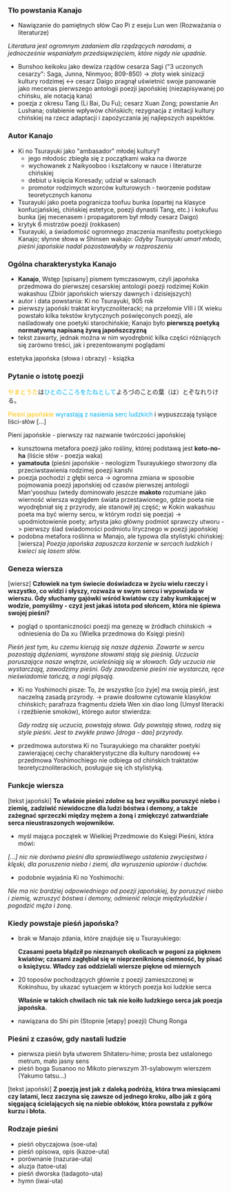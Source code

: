 

### Tło powstania Kanajo

- Nawiązanie do pamiętnych słów Cao Pi z eseju Lun wen (Rozważania o literaturze)

*Literatura jest ogromnym zadaniem dla rządzących narodami, a jednocześnie wspaniałym przedsięwzięciem, które nigdy nie upadnie.*

- Bunshoo keikoku jako dewiza rządów cesarza Sagi ("3 uczonych cesarzy": Saga, Junna, Ninmyoo; 809-850) -> złoty wiek sinizacji kultury rodzimej <-> cesarz Daigo pragnął uświetnić swoje panowanie jako mecenas pierwszego antologii poezji japońskiej (niezapisywanej po chińsku, ale notacją kana)
- poezja z okresu Tang (Li Bai, Du Fu); cesarz Xuan Zong; powstanie An Lushana; osłabienie wpływów chińskich; rezygnacja z imitacji kultury chińskiej na rzecz adaptacji i zapożyczania jej najlepszych aspektów.


### Autor Kanajo

- Ki no Tsurayuki jako "ambasador" młodej kultury?
	- jego młodośc zbiegła się z początkami waka na dworze
	- wychowanek z Naikyooboo i kształcony w nauce i literaturze chińskiej
	- debiut u księcia Koresady; udział w salonach
	- promotor rodzimych wzorców kulturowych - tworzenie podstaw teoretycznych kanonu
- Tsurayuki jako poeta pogranicza toofuu bunka (opartej na klasyce konfucjańskiej, chińskiej estetyce, poezji dynastii Tang, etc.) i kokufuu bunka (jej mecenasem i propagatorem był młody cesarz Daigo)
- krytyk 6 mistrzów poezji (rokkasen)
- Tsurayuki, a świadomość ogromnego znaczenia manifestu poetyckiego Kanajo; słynne słowa w Shinsen wakajo:
  *Gdyby Tsurayuki umarł młodo, pieśni japońskie nadal pozostawałyby w rozproszeniu*


### Ogólna charakterystyka Kanajo

- **Kanajo**, Wstęp [spisany] pismem tymczasowym, czyli japońska przedmowa do pierwszej cesarskiej antologii poezji rodzimej Kokin wakashuu (Zbiór japońskich wierszy dawnych i dzisiejszych)
- autor i data powstania: Ki no Tsurayuki, 905 rok
- pierwszy japoński traktat krytycznoliteracki; na przełomie VIII i IX wieku powstało kilka tekstów krytycznych poświęconych poezji, ale naśladowały one poetyki starochińskie; Kanajo było **pierwszą poetyką normatywną napisaną żywą japońszczyzną**
- tekst zawarty, jednak można w nim wyodrębnić kilka części różniących się zarówno treści, jak i prezentowanymi poglądami




estetyka japońska  (słowa i obrazy) - książka


### Pytanie o istotę poezji

<font color="#ffc000">やまとうた</font>は<font color="#00b0f0">ひとのこころをたねとして</font>よろづのことの葉（は）とぞなれりける。

<font color="#ffc000">Pieśni japońskie</font> <font color="#00b0f0">wyrastają z nasienia serc ludzkich</font> i wypuszczają tysiące liści-słów [...]

Pieni japońskie - pierwszy raz nazwanie twórczości japońskiej


- kunsztowna metafora poezji jako rośliny, której podstawą jest **koto-no-ha** (liście słów - poezja waka)
- **yamatouta** (pieśni japońskie - neologizm Tsurayukiego stworzony dla przeciwstawienia rodzimej poezji kanshi
- poezja pochodzi z głębi serca -> ogromna zmiana w sposobie pojmowania poezji japońskiej od czasów pierwszej antologii Man'yooshuu (wtedy dominowało jeszcze **makoto** rozumiane jako wierność wiersza względem świata przestawionego, gdzie poeta nie wyodrębniał się z przyrody, ale stanowił jej część; w Kokin wakashuu poeta ma być wierny sercu, w którym rodzi się poezja)
  -> upodmiotowienie poety; artysta jako główny podmiot sprawczy utworu -> pierwszy ślad świadomości podmiotu lirycznego w poezji japońskiej
- podobna metafora roślinna w Manajo, ale typowa dla stylistyki chińskiej:
[wiersza]  *Poezja japońska zapuszcza korzenie w sercach ludzkich i kwieci się lasem słów.*



### Geneza wiersza

[wiersz]
**Człowiek na tym świecie doświadcza w życiu wielu rzeczy i wszystko, co widzi i słyszy, rozważa w swym sercu i wypowiada w wierszu. Gdy słuchamy gajówki wśród kwiatów czy żaby kumkającej w wodzie, pomyślmy - czyż jest jakaś istota pod słońcem, która nie śpiewa swojej pieśni?**

- pogląd o spontaniczności poezji ma genezę w źródłach chińskich -> odniesienia do Da xu (Wielka przedmowa do Księgi pieśni)
  
*Pieśń jest tym, ku czemu kierują się nasze dążenia. Zawarte w sercu pozostają dążeniami, wyrażone słowami stają się pieśnią. Uczucia poruszające nasze wnętrze, ucieleśniają się w słowach. Gdy uczucia nie wystarczają, zawodzimy pieśni. Gdy zawodzenie pieśni nie wystarcza, ręce nieświadomie tańczą, a nogi pląsają.*



- Ki no Yoshimochi pisze: To, że wszystko [co żyje] ma swoją pieśń, jest naczelną zasadą przyrody. -> prawie dosłowne cytowanie klasyków chińskich; parafraza fragmentu dzieła Wen xin diao long (Umysł literacki i rzeźbienie smoków), którego autor stwierdza:
  
  *Gdy rodzą się uczucia, powstają słowa. Gdy powstają słowa, rodzą się style pieśni. Jest to zwykłe prawo [droga - dao] przyrody.*

- przedmowa autorstwa Ki no Tsurayukiego ma charakter poetyki zawierającej cechy charakterystyczne dla kultury narodowej <-> przedmowa Yoshimochiego nie odbiega od chińskich traktatów teoretycznoliterackich, posługuje się ich stylistyką.




### Funkcje wiersza

[tekst japoński]
**To właśnie pieśni zdolne są bez wysiłku poruszyć niebo i ziemię, zadziwić niewidoczne dla ludzi bóstwa i demony, a także zażegnać sprzeczki między mężem a żoną i zmiękczyć zatwardziałe serca nieustraszonych wojowników.**

- myśl mająca początek w Wielkiej Przedmowie do Księgi Pieśni, która mówi:
  
*[...] nic nie dorówna pieśni dla sprawiedliwego ustalenia zwycięstwa i klęski, dla poruszenia nieba i ziemi, dla wyruszenia upiorów i duchów.*

- podobnie wyjaśnia Ki no Yoshimochi:
  
*Nie ma nic bardziej odpowiedniego od poezji japońskiej, by poruszyć niebo i ziemię, wzruszyć bóstwa i demony, odmienić relacje międzyludzkie i pogodzić męża i żonę.*


### Kiedy powstaje pieśń japońska?

- brak w Manajo zdania, które znajduje się u Tsurayukiego:

	**Czasami poeta błądził po nieznanych okolicach w pogoni za pięknem kwiatów; czasami zagłębiał się w nieprzeniknioną ciemność, by pisać o księżycu. Władcy zaś oddzielali wiersze piękne od miernych**

- 20 toposów pochodzących głównie z poezji zamieszczonej w Kokinshuu, by ukazać sytuacjem w których poezja koi ludzkie serca

	**Właśnie w takich chwilach nic tak nie koiło ludzkiego serca jak poezja japońska.**

- nawiązana do Shi pin (Stopnie [etapy] poezji) Chung Ronga



### Pieśni z czasów, gdy nastali ludzie


- pierwsza pieśń była utworem Shitateru-hime; prosta bez ustalonego metrum, mało jasny sens
- pieśń boga Susanoo no Mikoto pierwszym 31-sylabowym wierszem (Yakumo tatsu...)

[tekst japoński]
**Z poezją jest jak z daleką podróżą, która trwa miesiącami czy latami, lecz zaczyna się zawsze od jednego kroku, albo jak z górą sięgającą ścielających się na niebie obłoków, która powstała z pyłków kurzu i błota.**



### Rodzaje pieśni

- pieśń obyczajowa (soe-uta)
- pieśń opisowa, opis (kazoe-uta)
- porównanie (nazurae-uta)
- aluzja (tatoe-uta)
- pieśń dworska (tadagoto-uta)
- hymn (iwai-uta)


